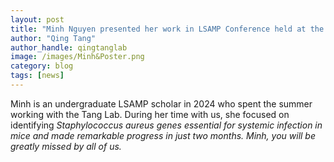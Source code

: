 ```yaml
---
layout: post
title: "Minh Nguyen presented her work in LSAMP Conference held at the University of Texas at El Paso"
author: "Qing Tang"
author_handle: qingtanglab
image: /images/Minh&Poster.png
category: blog
tags: [news]
---
```

Minh is an undergraduate LSAMP scholar in 2024 who spent the summer working with the Tang Lab. During her time with us, she focused on identifying <i>Staphylococcus aureus<i> genes essential for systemic infection in mice and made remarkable progress in just two months. Minh, you will be greatly missed by all of us.


